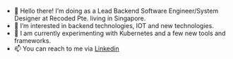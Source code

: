 - 👋 Hello there! I’m doing as a Lead Backend Software Engineer/System Designer at Recoded Pte. living in Singapore.
- 👀 I’m interested in backend technologies, IOT and new technologies.
- 🌱 I am currently experimenting with Kubernetes and a few new tools and frameworks.
- 📫 You can reach to me via [Linkedin](https://www.linkedin.com/in/newmizanur)
